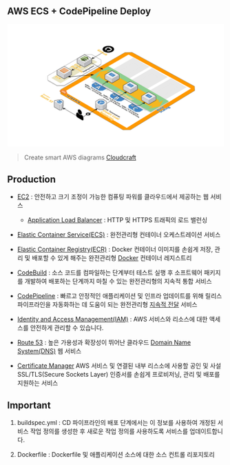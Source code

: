 ## AWS ECS + CodePipeline Deploy

![](./ecs-codepipeline-deploy.png)

> Create smart AWS diagrams [Cloudcraft](https://cloudcraft.co/)

## Production

* [EC2](https://aws.amazon.com/ko/ec2/) : 안전하고 크기 조정이 가능한 컴퓨팅 파워를 클라우드에서 제공하는 웹 서비스
    * [Application Load Balancer](https://aws.amazon.com/ko/elasticloadbalancing/) : HTTP 및 HTTPS 트래픽의 로드 밸런싱

* [Elastic Container Service(ECS)](https://aws.amazon.com/ko/ecs/) : 완전관리형 컨테이너 오케스트레이션 서비스

* [Elastic Container Registry(ECR)](https://aws.amazon.com/ko/ecr/) : Docker 컨테이너 이미지를 손쉽게 저장, 관리 및 배포할 수 있게 해주는 완전관리형 [Docker](https://aws.amazon.com/ko/docker/) 컨테이너 레지스트리

* [CodeBuild](https://aws.amazon.com/ko/codebuild/) : 소스 코드를 컴파일하는 단계부터 테스트 실행 후 소프트웨어 패키지를 개발하여 배포하는 단계까지 마칠 수 있는 완전관리형의 지속적 통합 서비스

* [CodePipeline](https://aws.amazon.com/ko/codepipeline/) : 빠르고 안정적인 애플리케이션 및 인프라 업데이트를 위해 릴리스 파이프라인을 자동화하는 데 도움이 되는 완전관리형 [지속적 전달](https://aws.amazon.com/ko/devops/continuous-delivery/) 서비스

* [Identity and Access Management(IAM)](https://aws.amazon.com/ko/iam/) : AWS 서비스와 리소스에 대한 액세스를 안전하게 관리할 수 있습니다.

* [Route 53](https://aws.amazon.com/ko/route53/) : 높은 가용성과 확장성이 뛰어난 클라우드 [Domain Name System(DNS)](https://aws.amazon.com/ko/route53/what-is-dns/) 웹 서비스

* [Certificate Manager](https://aws.amazon.com/ko/certificate-manager/) AWS 서비스 및 연결된 내부 리스소에 사용할 공인 및 사설 SSL/TLS(Secure Sockets Layer) 인증서를 손쉽게 프로비저닝, 관리 및 배포를 지원하는 서비스

## Important

1. buildspec.yml : CD 파이프라인의 배포 단계에서는 이 정보를 사용하여 개정된 서비스 작업 정의를 생성한 후 새로운 작업 정의를 사용하도록 서비스를 업데이트합니다.

2. Dockerfile : Dockerfile 및 애플리케이션 소스에 대한 소스 컨트롤 리포지토리
